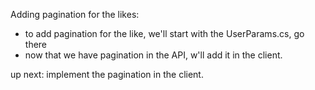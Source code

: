 Adding pagination for the likes:
* to add pagination for the like, we'll start with the UserParams.cs, go there
* now that we have pagination in the API, w'll add it in the client.

up next: implement the pagination in the client.


